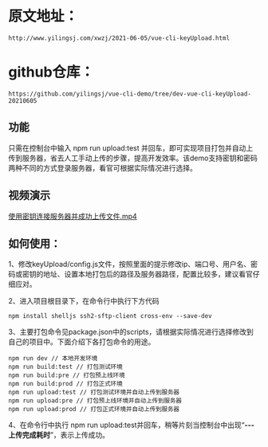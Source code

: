 # 原文地址：
	http://www.yilingsj.com/xwzj/2021-06-05/vue-cli-keyUpload.html

# github仓库：
	https://github.com/yilingsj/vue-cli-demo/tree/dev-vue-cli-keyUpload-20210605

## 功能
只需在控制台中输入 npm run upload:test 并回车，即可实现项目打包并自动上传到服务器，省去人工手动上传的步骤，提高开发效率。该demo支持密钥和密码两种不同的方式登录服务器，看官可根据实际情况进行选择。

## 视频演示
[使用密钥连接服务器并成功上传文件.mp4](https://cloud.video.taobao.com//play/u/759415648/p/1/e/6/t/1/312576788141.mp4)

## 如何使用：
1、修改keyUpload/config.js文件，按照里面的提示修改ip、端口号、用户名、密码或密钥的地址、设置本地打包后的路径及服务器路径，配置比较多，建议看官仔细应对。

2、进入项目根目录下，在命令行中执行下方代码

	npm install shelljs ssh2-sftp-client cross-env --save-dev

3、主要打包命令见package.json中的scripts，请根据实际情况进行选择修改到自己的项目中。下面介绍下各打包命令的用途。

	npm run dev // 本地开发环境
	npm run build:test // 打包测试环境
	npm run build:pre // 打包预上线环境
	npm run build:prod // 打包正式环境
	npm run upload:test // 打包测试环境并自动上传到服务器
	npm run upload:pre // 打包预上线环境并自动上传到服务器
	npm run upload:prod // 打包正式环境并自动上传到服务器

4、在命令行中执行 npm run upload:test并回车，稍等片刻当控制台中出现“**---上传完成耗时**”，表示上传成功。